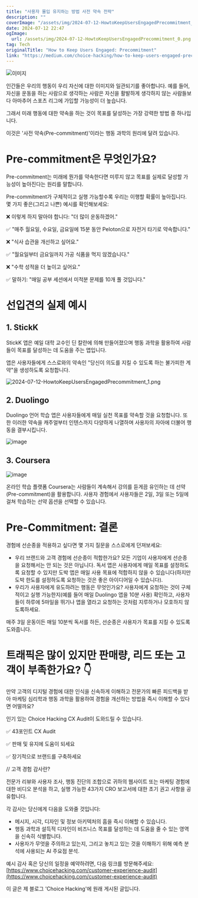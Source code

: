 ```yaml
---
title: "사용자 몰입 유지하는 방법 사전 약속 전략"
description: ""
coverImage: "/assets/img/2024-07-12-HowtoKeepUsersEngagedPrecommitment_0.png"
date: 2024-07-12 22:47
ogImage: 
  url: /assets/img/2024-07-12-HowtoKeepUsersEngagedPrecommitment_0.png
tag: Tech
originalTitle: "How to Keep Users Engaged: Precommitment"
link: "https://medium.com/choice-hacking/how-to-keep-users-engaged-precommitment-5b43e19199b3"
---
```



![이미지](/assets/img/2024-07-12-HowtoKeepUsersEngagedPrecommitment_0.png)

인간들은 우리의 행동이 우리 자신에 대한 이미지와 일관되기를 좋아합니다. 예를 들어, 자신을 운동을 하는 사람으로 생각하는 사람은 자신을 활발하게 생각하지 않는 사람들보다 아마추어 스포츠 리그에 가입할 가능성이 더 높습니다.

그래서 미래 행동에 대한 약속을 하는 것이 목표를 달성하는 가장 강력한 방법 중 하나입니다.

이것은 '사전 약속(Pre-commitment)'이라는 행동 과학의 원리에 달려 있습니다.

<div class="content-ad"></div>

# Pre-commitment은 무엇인가요?

Pre-commitment는 미래에 뭔가를 약속한다면 미루지 않고 목표를 실제로 달성할 가능성이 높아진다는 원리를 말합니다.

Pre-commitment가 구체적이고 실행 가능할수록 우리는 이행할 확률이 높아집니다. 몇 가지 좋은(그리고 나쁜) 예시를 확인해보세요:

❌ 이렇게 하지 말아야 합니다: "더 많이 운동하겠어."

<div class="content-ad"></div>

✅ "매주 월요일, 수요일, 금요일에 15분 동안 Peloton으로 자전거 타기로 약속합니다."

❌ "식사 습관을 개선하고 싶어요."

✅ "월요일부터 금요일까지 가공 식품을 먹지 않겠습니다."

❌ "수학 성적을 더 높이고 싶어요."

<div class="content-ad"></div>

✅ 말하기: "매일 공부 세션에서 미적분 문제를 10개 풀 것입니다."

# 선입견의 실제 예시

## 1. StickK

StickK 앱은 예일 대학 교수인 딘 칼란에 의해 만들어졌으며 행동 과학을 활용하여 사람들이 목표를 달성하는 데 도움을 주는 앱입니다.

<div class="content-ad"></div>

앱은 사용자들에게 스스로와의 약속인 "당신이 의도를 지킬 수 있도록 하는 불가피한 계약"을 생성하도록 요청합니다.

![2024-07-12-HowtoKeepUsersEngagedPrecommitment_1.png](/assets/img/2024-07-12-HowtoKeepUsersEngagedPrecommitment_1.png)

## 2. Duolingo

Duolingo 언어 학습 앱은 사용자들에게 매일 실천 목표를 약속할 것을 요청합니다. 또한 이러한 약속을 캐주얼부터 인텐스까지 다양하게 나열하며 사용자의 자아에 더불어 행동을 결부시킵니다.

<div class="content-ad"></div>


![image](/assets/img/2024-07-12-HowtoKeepUsersEngagedPrecommitment_2.png)

## 3. Coursera

![image](/assets/img/2024-07-12-HowtoKeepUsersEngagedPrecommitment_3.png)

온라인 학습 플랫폼 Coursera는 사람들이 계속해서 강의를 듣게끔 유인하는 데 선약(Pre-commitment)을 활용합니다. 사용자 경험에서 사용자들은 2일, 3일 또는 5일에 걸쳐 학습하는 선약 옵션을 선택할 수 있습니다.


<div class="content-ad"></div>

# Pre-Commitment: 결론

경험에 선순종을 적용하고 싶다면 몇 가지 질문을 스스로에게 던져보세요:

- 우리 브랜드와 고객 경험에 선순종이 적합한가요? 모든 기업이 사용자에게 선순종을 요청해서는 안 되는 것은 아닙니다. 독서 앱은 사용자에게 매일 목표를 설정하도록 요청할 수 있지만 도박 앱은 매일 사용 목표에 적합하지 않을 수 있습니다(하지만 도박 한도를 설정하도록 요청하는 것은 좋은 아이디어일 수 있습니다).
- 우리가 사용자에게 유도하려는 행동은 무엇인가요? 사용자에게 요청하는 것이 구체적이고 실행 가능한지(예를 들어 매일 Duolingo 앱을 10분 사용) 확인하고, 사용자들이 하루에 5마일을 뛰기나 앱을 열라고 요청하는 것처럼 지루하거나 모호하지 않도록하세요.

매주 3일 운동이든 매일 10분씩 독서를 하든, 선순종은 사용자가 목표를 지킬 수 있도록 도와줍니다.

<div class="content-ad"></div>

# 트래픽은 많이 있지만 판매량, 리드 또는 고객이 부족한가요? 👇

만약 고객의 디지털 경험에 대한 인식을 신속하게 이해하고 전문가의 빠른 피드백을 받아 마케팅 심리학과 행동 과학을 활용하여 경험을 개선하는 방법을 즉시 이해할 수 있다면 어떨까요?

인기 있는 Choice Hacking CX Audit이 도와드릴 수 있습니다.

✅ 43포인트 CX Audit

<div class="content-ad"></div>

✅ 판매 및 유지에 도움이 되세요

✅ 장기적으로 브랜드를 구축하세요

// 고객 경험 감사란?

전문가 리뷰와 사용자 조사, 행동 진단의 조합으로 귀하의 웹사이트 또는 마케팅 경험에 대한 비디오 분석을 하고, 실행 가능한 43가지 CRO 보고서에 대한 초기 권고 사항을 공유합니다.

<div class="content-ad"></div>

각 감사는 당신에게 다음을 도와줄 것입니다:

- 메시지, 시각, 디자인 및 정보 아키텍처의 흠을 즉시 이해할 수 있습니다.
- 행동 과학과 설득적 디자인이 비즈니스 목표를 달성하는 데 도움을 줄 수 있는 영역을 신속히 식별합니다.
- 사용자가 무엇을 주의하고 있는지, 그리고 놓치고 있는 것을 이해하기 위해 예측 분석에 사용되는 AI 주요점 분석.

<div class="content-ad"></div>

예시 감사 혹은 당신의 일정을 예약하려면, 다음 링크를 방문해주세요: [https://www.choicehacking.com/customer-experience-audit](https://www.choicehacking.com/customer-experience-audit)

이 글은 제 블로그 'Choice Hacking'에 원래 게시된 글입니다.
